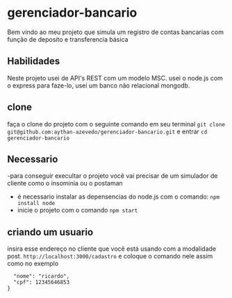 # gerenciador-bancario
Bem vindo ao meu projeto que simula um registro de contas bancarias com função de deposito e transferencia básica
## Habilidades
Neste projeto usei de API's REST com um modelo MSC.
usei o node.js com o express para faze-lo, usei um banco não relacional mongodb.
## clone
faça o clone do projeto com o seguinte comando em seu terminal 
`git clone git@github.com:aythan-azevedo/gerenciador-bancario.git`
e entrar
`cd gerenciador-bancario`
## Necessario
-para conseguir execultar o projeto você vai precisar de um simulador de cliente como o insominia ou o postaman
- é necessario instalar as depensencias do node.js com o comando: `npm install node`
- inicie o projeto com o comando `npm start`
## criando um usuario 
insira esse endereço no cliente que você está usando com a modalidade post.
`http://localhost:3000/cadastro`
e coloque o comando nele assim como no exemplo
```{
  "nome": "ricardo",
  "cpf": 12345646853
}
```
